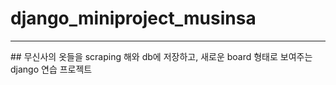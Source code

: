# django_miniproject_musinsa
<hr></hr>
## 무신사의 옷들을 scraping 해와 db에 저장하고, 새로운 board 형태로 보여주는 django 연습 프로젝트
